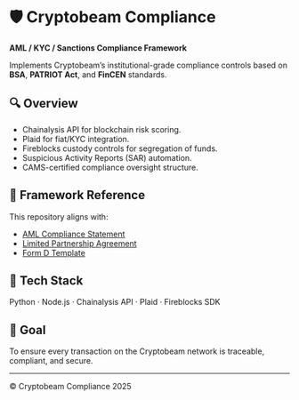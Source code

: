 # 🛡️ Cryptobeam Compliance

**AML / KYC / Sanctions Compliance Framework**

Implements Cryptobeam’s institutional-grade compliance controls based on **BSA**, **PATRIOT Act**, and **FinCEN** standards.

## 🔍 Overview
- Chainalysis API for blockchain risk scoring.
- Plaid for fiat/KYC integration.
- Fireblocks custody controls for segregation of funds.
- Suspicious Activity Reports (SAR) automation.
- CAMS-certified compliance oversight structure.

## 📜 Framework Reference
This repository aligns with:
- [AML Compliance Statement](../AML_Compliance_Statement.md)
- [Limited Partnership Agreement](../Limited_Partnership_Agreement.md)
- [Form D Template](../Form_D_Template.md)

## 🧠 Tech Stack
Python · Node.js · Chainalysis API · Plaid · Fireblocks SDK

## 🧩 Goal
To ensure every transaction on the Cryptobeam network is traceable, compliant, and secure.

---
© Cryptobeam Compliance 2025
